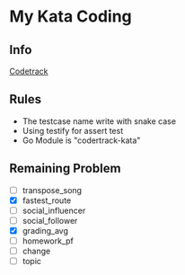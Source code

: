 # My Kata Coding

## Info

[Codetrack](https://codertrack.netlify.com)

## Rules

- The testcase name write with snake case
- Using testify for assert test
- Go Module is "codertrack-kata"

## Remaining Problem

- [ ] transpose_song
- [x] fastest_route
- [ ] social_influencer
- [ ] social_follower
- [x] grading_avg
- [ ] homework_pf
- [ ] change
- [ ] topic
